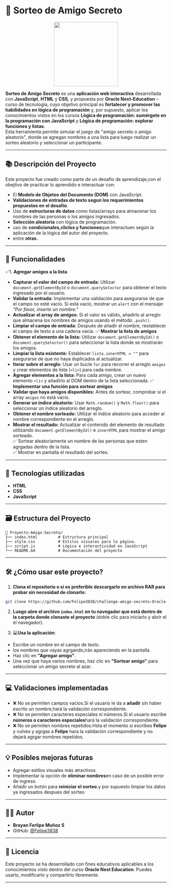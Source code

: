 # :twisted_rightwards_arrows: Sorteo de Amigo Secreto

<p align="center">
  <img src="https://static.skillshare.com/uploads/video/thumbnails/c38251fc34fe43812b476c376c5d6945/1280-720" width="200">
</p>

**Sorteo de Amigo Secreto** es una **aplicación web interactiva** desarrollada con **JavaScript**, **HTML** y **CSS**, y propuesta por **Oracle Next-Education** – curso de tecnología, cuyo objetivo principal es **fortalecer y promover las habilidades en lógica de programación** y, por supuesto, aplicar los conocimientos vistos en los cursos **Lógica de programación: sumérgete en la programación con JavaScript** y **Lógica de programación: explorar funciones y listas**.  
Esta herramienta permite simular el juego de "amigo secreto o amigo aleatorio", donde se agregan nombres a una lista para luego realizar un sorteo aleatorio y seleccionar un participante.

---

## :books: Descripción del Proyecto

Este proyecto fue creado como parte de un desafío de aprendizaje,con el obejtivo de practicar lo aprendido e interactuar con:

- El **Modelo de Objetos del Documento (DOM)** con JavaScript.
- **Validaciones de entradas de texto segun los requerimientos propuestos en el desafío**.
- Uso de **estructuras de datos** como listas/arrays para almacenar los nombres de las personas o los amigos ingresados.
- **Selección aleatoria** con lógica de programación.
- uso de **condicionales,cliclos y funciones**que interactuen según la aplicación de la lógica del autor del proyecto.
- entre **otras.**

---

## :wrench: Funcionalidades

✅1. **Agregar amigos a la lista**
   - **Capturar el valor del campo de entrada:** Utilizar `document.getElementById` o `document.querySelector` para obtener el texto ingresado por el usuario.
   - **Validar la entrada:** Implementar una validación para asegurarse de que el campo no esté vacío. Si está vacío, mostrar un `alert` con el mensaje: *"Por favor, inserte un nombre."*
   - **Actualizar el array de amigos:** Si el valor es válido, añadirlo al arreglo que almacena los nombres de amigos usando el método `.push()`.
   - **Limpiar el campo de entrada:** Después de añadir el nombre, restablecer el campo de texto a una cadena vacía.
✅  **Mostrar la lista de amigos**
   - **Obtener el elemento de la lista:** Utilizar `document.getElementById()` o `document.querySelector()` para seleccionar la lista donde se mostrarán los amigos.
   - **Limpiar la lista existente:** Establecer `lista.innerHTML = ""` para asegurarse de que no haya duplicados al actualizar.
   - **Iterar sobre el arreglo:** Usar un bucle `for` para recorrer el arreglo `amigos` y crear elementos de lista (`<li>`) para cada nombre.
   - **Agregar elementos a la lista:** Para cada amigo, crear un nuevo elemento `<li>` y añadirlo al DOM dentro de la lista seleccionada.
✅ **Implementar una función para sortear amigos**  
- **Validar que haya amigos disponibles:** Antes de sortear, comprobar si el array `amigos` no está vacío.  
- **Generar un índice aleatorio:** Usar `Math.random()` y `Math.floor()` para seleccionar un índice aleatorio del arreglo.  
- **Obtener el nombre sorteado:** Utilizar el índice aleatorio para acceder al nombre correspondiente en el arreglo.  
- **Mostrar el resultado:** Actualizar el contenido del elemento de resultado utilizando `document.getElementById()` e `innerHTML` para mostrar el amigo sorteado.   
✅ Sortear aleatoriamente un nombre de las personas que esten agrgadas dentro de la lista.  
✅ Mostrar en pantalla el resultado del sorteo.

---

## 🧠 Tecnologías utilizadas

- **HTML**
- **CSS** 
- **JavaScript**

---

## :card_file_box: Estructura del Proyecto

```plaintext
📁 Proyecto-Amigo-Secreto/
├── index.html         # Estructura principal
├── style.css          # Estilos visuales para la página.
├── script.js          # Lógica e interactividad en JavaScript
└── README.md          # Documentación del proyecto
```

---

## 🛠️ ¿Cómo usar este proyecto?

1. **Clona el repositorio o si es preferible descargarlo en archivo RAR para probar sin necesidad de clonarlo:**

```bash
git clone https://github.com/Felipe3838/challenge-amigo-secreto-Oracle-Next-Educaci-n
```

2. **Luego abre el archivo `index.html` en tu navegador que está dentro de la carpeta donde clonaste el proyecto** (doble clic para iniciarlo y abrir el el navegador).

3. :computer:**Usa la aplicación**:

- Escribe un nombre en el campo de texto.
- los nombres que vayas agrgando,irán apareciendo en la pantalla.
- Haz clic en **"Agregar amigo"**.
- Una vez que haya varios nombres, haz clic en **"Sortear amigo"** para seleccionar un amigo secreto al azar.

---

## :computer: Validaciones implementadas

- ❌ No se permiten campos vacíos.Si el usuario le da a **añadir** sin haber escrito un nombre,hará la validación correspondiente.
- ❌ No se permiten caracteres especiales ni números.Si el usuario escribe **números o caracteres especiales**hará la validación correspondiente.
- ❌ No se permiten nombres repetidos.Hsta el momento si escribes **Felipe** y vulves y agrgas a **Felipe** hara la validación correspondiente y no dejará agrgar nombres repetidos.

---

## 💡 Posibles mejoras futuras

- Agregar estilos visuales más atractivos.
- Implementar la opción de **eliminar nombres**en caso de un posible error de ingreso.
- Añadir un botón para **reiniciar el sorteo**.y por supuesto limpiar los datos ya ingresados despues del sorteo

---

## 👨‍💻 Autor

- **Brayan Ferlipe Muñoz S**
- GitHub: [@Felipe3838](https://github.com/Felipe3838)

---

## 📃 Licencia

Este proyecto se ha desarrollado con fines educativos aplicables a los conocimientos visto dentro del curso **Oracle Nest Education**. Puedes usarlo, modificarlo y compartirlo libremente.

---
